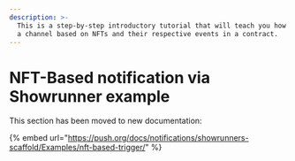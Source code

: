 ```yaml
---
description: >-
  This is a step-by-step introductory tutorial that will teach you how to build
  a channel based on NFTs and their respective events in a contract.
---
```


# NFT-Based notification via Showrunner example

This section has been moved to new documentation:

{% embed url="https://push.org/docs/notifications/showrunners-scaffold/Examples/nft-based-trigger/" %}
